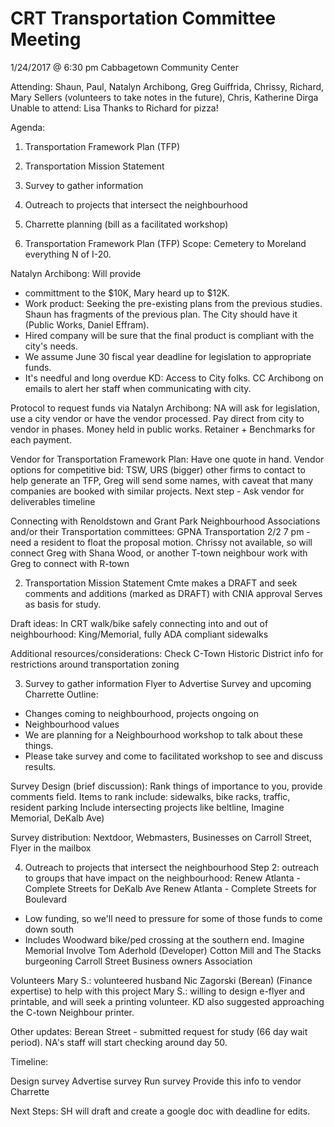 ---
---

# CRT Transportation Committee Meeting

1/24/2017 @ 6:30 pm
Cabbagetown Community Center

Attending: Shaun, Paul, Natalyn Archibong, Greg Guiffrida, Chrissy, Richard, Mary Sellers (volunteers to take notes in the future), Chris, Katherine Dirga
Unable to attend: Lisa
Thanks to Richard for pizza!

Agenda:
1. Transportation Framework Plan (TFP)
2. Transportation Mission Statement
3. Survey to gather information
4. Outreach to projects that intersect the neighbourhood
5. Charrette planning (bill as a facilitated workshop)

1. Transportation Framework Plan (TFP)
Scope: Cemetery to Moreland everything N of I-20.

Natalyn Archibong: Will provide
- committment to the $10K, Mary heard up to $12K.
- Work product: Seeking the pre-existing plans from the previous studies. Shaun has fragments of the previous plan. The City should have it (Public Works, Daniel Effram).
- Hired company will be sure that the final product is compliant with the city's needs.
- We assume June 30 fiscal year deadline for legislation to appropriate funds.
- It's needful and long overdue
KD: Access to City folks. CC Archibong on emails to alert her staff when communicating with city.

Protocol to request funds via Natalyn Archibong:
NA will ask for legislation, use a city vendor or have the vendor processed.
Pay direct from city to vendor in phases. Money held in public works.
Retainer + Benchmarks for each payment.

Vendor for Transportation Framework Plan:
Have one quote in hand.
Vendor options for competitive bid: TSW, URS (bigger) other firms to contact to help generate an TFP, Greg will send some names, with caveat that many companies are booked with similar projects.
Next step - Ask vendor for deliverables timeline

Connecting with Renoldstown and Grant Park Neighbourhood Associations and/or their Transportation committees:
GPNA Transportation 2/2 7 pm - need a resident to float the proposal motion. Chrissy not available, so will connect Greg with Shana Wood, or another T-town neighbour
work with Greg to connect with R-town

2. Transportation Mission Statement
Cmte makes a DRAFT and seek comments and additions (marked as DRAFT) with CNIA approval
Serves as basis for study.

Draft ideas:
In CRT walk/bike safely connecting into and out of neighbourhood: King/Memorial, fully ADA compliant sidewalks

Additional resources/considerations:
Check C-Town Historic District info for restrictions around transportation zoning


3. Survey to gather information
Flyer to Advertise Survey and upcoming Charrette
Outline:
- Changes coming to neighbourhood, projects ongoing on
- Neighbourhood values
- We are planning for a Neighbourhood workshop to talk about these things.
- Please take survey and come to facilitated workshop to see and discuss results.


Survey Design (brief discussion):
Rank things of importance to you, provide comments field. Items to rank include:
sidewalks, bike racks, traffic, resident parking
Include intersecting projects like beltline, Imagine Memorial, DeKalb Ave)

Survey distribution:
Nextdoor, Webmasters, Businesses on Carroll Street, Flyer in the mailbox


4. Outreach to projects that intersect the neighbourhood
Step 2: outreach to groups that have impact on the neighbourhood:
Renew Atlanta - Complete Streets for DeKalb Ave
Renew Atlanta - Complete Streets for Boulevard
- Low funding, so we'll need to pressure for some of those funds to come down south
- Includes Woodward bike/ped crossing at the southern end.
Imagine Memorial
Involve Tom Aderhold (Developer) Cotton Mill and The Stacks
burgeoning Carroll Street Business owners Association



Volunteers
Mary S.: volunteered husband Nic Zagorski (Berean) (Finance expertise) to help with this project
Mary S.: willing to design e-flyer and printable, and will seek a printing volunteer. KD also suggested approaching the C-town Neighbour printer.

Other updates:
Berean Street - submitted request for study (66 day wait period). NA's staff will start checking around day 50.

Timeline:

Design survey
Advertise survey
Run survey
Provide this info to vendor
Charrette



Next Steps:
SH will draft and create a google doc with deadline for edits.
